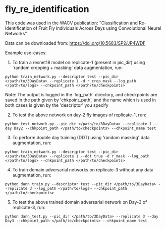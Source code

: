 # fly_re_identification

This code was used in the WACV publication: "Classification and Re-Identification of Fruit Fly Individuals Across Days using Convolutional Neural Networks"

Data can be downloaded from: https://doi.org/10.5683/SP2/JP4WDF

Example use-cases:

1. To train a resnet18 model on replicate-1 (present in pic_dir) using 'random cropping + masking' data augmentation, run:
```
python train_network.py --descriptor test --pic_dir </path/to/3DayData> --replicate 1 -d r_crop_mask --log_path </path/to/logs> --chkpoint_path </path/to/checkpoints> 
```
Note: The output is logged in the 'log_path' directory, and checkpoints are saved in the path given by 'chkpoint_path', and the name which is used in both cases is given by the 'descriptor' you specify

2. To test the above network on day-2 fly images of replicate-1, run:
```
python test_network.py --pic_dir </path/to/3DayData> --replicate 1 --day Day2 --chkpoint_path </path/to/checkpoints> --chkpoint_name test
```

3. To perform double day training (DDT) using 'random masking' data augmentation, run:
```
python train_network.py --descriptor test --pic_dir </path/to/3DayData> --replicate 1 --ddt true -d r_mask --log_path </path/to/logs> --chkpoint_path </path/to/checkpoints> 
```

4. To train domain adversarial networks on replicate-3 without any data augmentation, run:
```
python dann_train.py --descriptor test --pic_dir </path/to/3DayData> --replicate 3 --log_path </path/to/logs> --chkpoint_path </path/to/checkpoints>
```

5. To test the above trained domain adversarial network on Day-3 of replicate-3, run:
```
python dann_test.py --pic_dir </path/to/3DayData> --replicate 3 --day Day3 --chkpoint_path </path/to/checkpoints> --chkpoint_name test
```
